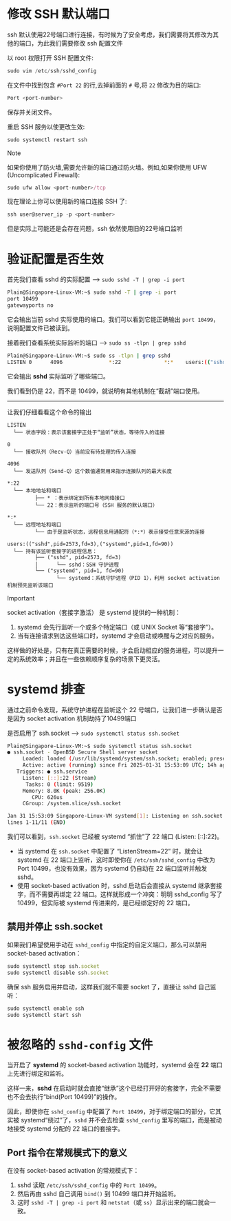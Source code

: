 # 修改 SSH 默认端口

ssh 默认使用22号端口进行连接，有时候为了安全考虑，我们需要将其修改为其他的端口，为此我们需要修改 ssh 配置文件

以 root 权限打开 SSH 配置文件:

```javascript
sudo vim /etc/ssh/sshd_config
```

在文件中找到包含 `#Port 22` 的行,去掉前面的 `#` 号,将 `22` 修改为目的端口:

```javascript
Port <port-number>
```

保存并关闭文件。

重启 SSH 服务以使更改生效:

```javascript
sudo systemctl restart ssh
```

> [!note]
>
> 如果你使用了防火墙,需要允许新的端口通过防火墙。例如,如果你使用 UFW (Uncomplicated Firewall):
>
> ```javascript
> sudo ufw allow <port-number>/tcp
> ```

现在理论上你可以使用新的端口连接 SSH 了:

```javascript
ssh user@server_ip -p <port-number>
```

但是实际上可能还是会存在问题，ssh 依然使用旧的22号端口监听



# 验证配置是否生效

首先我们查看 sshd 的实际配置 --> `sudo sshd -T | grep -i port`

```bash
Plain@Singapore-Linux-VM:~$ sudo sshd -T | grep -i port
port 10499
gatewayports no
```

它会输出当前 sshd 实际使用的端口。我们可以看到它能正确输出 `port 10499`，说明配置文件已被读到。

接着我们查看系统实际监听的端口 --> `sudo ss -tlpn | grep sshd`

```bash
Plain@Singapore-Linux-VM:~$ sudo ss -tlpn | grep sshd
LISTEN 0      4096               *:22              *:*    users:(("sshd",pid=2573,fd=3),("systemd",pid=1,fd=90))
```

它会输出 **sshd** 实际监听了哪些端口。

我们看到仍是 22，而不是 10499，就说明有其他机制在“截胡”端口使用。

***

让我们仔细看看这个命令的输出

```
LISTEN
  └── 状态字段：表示该套接字正处于“监听”状态，等待传入的连接

0
  └── 接收队列（Recv-Q）当前没有待处理的传入连接

4096
  └── 发送队列（Send-Q）这个数值通常用来指示连接队列的最大长度

*:22
  └── 本地地址和端口
         ├── * ：表示绑定到所有本地网络接口
         └── 22：表示监听的端口号（SSH 服务的默认端口）

*:* 
  └── 远程地址和端口
         └── 由于是监听状态，远程信息用通配符（*:*）表示接受任意来源的连接

users:(("sshd",pid=2573,fd=3),("systemd",pid=1,fd=90))
  └── 持有该监听套接字的进程信息：
         ├── ("sshd", pid=2573, fd=3)
         │      └── sshd：SSH 守护进程
         └── ("systemd", pid=1, fd=90)
                └── systemd：系统守护进程（PID 1），利用 socket activation 机制预先监听该端口
```

> [!important]
>
> socket activation（套接字激活） 是 systemd 提供的一种机制：
>
> 1. systemd 会先行监听一个或多个特定端口（或 UNIX Socket 等“套接字”）。
> 2. 当有连接请求到达这些端口时，systemd 才会启动或唤醒与之对应的服务。
>
> 这样做的好处是，只有在真正需要的时候，才会启动相应的服务进程，可以提升一定的系统效率；并且在一些依赖顺序复杂的场景下更灵活。

# systemd 排查

通过之前命令发现，系统守护进程在监听这个 22 号端口，让我们进一步确认是否是因为 socket activation 机制劫持了10499端口

是否启用了 ssh.socket --> `sudo systemctl status ssh.socket`

```bash
Plain@Singapore-Linux-VM:~$ sudo systemctl status ssh.socket
● ssh.socket - OpenBSD Secure Shell server socket
     Loaded: loaded (/usr/lib/systemd/system/ssh.socket; enabled; preset: enabled)
     Active: active (running) since Fri 2025-01-31 15:53:09 UTC; 14h ago
   Triggers: ● ssh.service
     Listen: [::]:22 (Stream)
      Tasks: 0 (limit: 9519)
     Memory: 8.0K (peak: 256.0K)
        CPU: 626us
     CGroup: /system.slice/ssh.socket

Jan 31 15:53:09 Singapore-Linux-VM systemd[1]: Listening on ssh.socket - OpenBSD Secure Sh>
lines 1-11/11 (END)
```

我们可以看到，`ssh.socket` 已经被 systemd “抓住”了 22 端口 (Listen: [::]:22)。

- 当 systemd 在 `ssh.socket` 中配置了 “ListenStream=22” 时，就会让 systemd 在 22 端口上监听，这时即使你在 `/etc/ssh/sshd_config` 中改为 Port 10499，也没有效果，因为 systemd 仍自动在 22 端口监听并触发 sshd。
- 使用 socket-based activation 时，sshd 启动后会直接从 systemd 继承套接字，而不需要再绑定 22 端口。这样就形成一个冲突：明明 sshd_config 写了 10499，但实际被 systemd 传进来的，是已经绑定好的 22 端口。

## 禁用并停止 ssh.socket

如果我们希望使用手动在 `sshd_config` 中指定的自定义端口，那么可以禁用 socket-based activation：

```javascript
sudo systemctl stop ssh.socket
sudo systemctl disable ssh.socket
```

确保 ssh 服务启用并启动，这样我们就不需要 socket 了，直接让 sshd 自己监听：

```javascript
sudo systemctl enable ssh
sudo systemctl start ssh
```



# 被忽略的 `sshd-config` 文件

当开启了 **systemd** 的 socket-based activation 功能时，systemd 会在 **22** 端口上先进行绑定和监听。

这样一来，**sshd** 在启动时就会直接“继承”这个已经打开好的套接字，完全不需要也不会去执行“bind(Port 10499)”的操作。

因此，即使你在 `sshd_config` 中配置了 `Port 10499`，对于绑定端口的部分，它其实被 systemd“绕过”了，`sshd` 并不会去检查 `sshd_config` 里写的端口，而是被动地接受 systemd 分配的 22 端口的套接字。

## Port 指令在常规模式下的意义

在没有 socket-based activation 的常规模式下：

1. sshd 读取 `/etc/ssh/sshd_config` 中的 `Port 10499`。
2. 然后再由 sshd 自己调用 `bind()` 到 10499 端口并开始监听。
3. 这时 `sshd -T | grep -i port` 和 `netstat`（或 `ss`）显示出来的端口就会一致。
